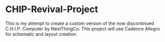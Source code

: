 # CHIP-Revival-Project
This is my attempt to create a custom version of the now discontinued C.H.I.P. Computer by NextThingCo.
This project will use Cadence Allegro for schematic and layout creation.
